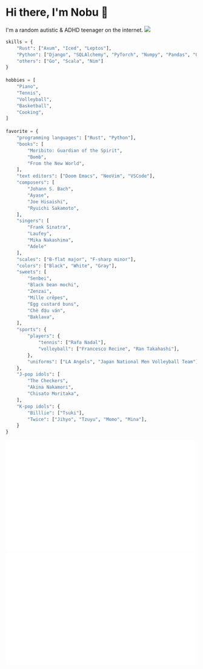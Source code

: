 # Hi there, I'm Nobu 👋

I'm a random autistic & ADHD teenager on the internet. <img src="https://user-images.githubusercontent.com/60306074/160750010-f3fe0b78-0090-4f61-be39-9a9ba9f29b3a.gif" width="45"> 
<be>

<!--
Django 5
Axum
Swift
Erlang
-->

```python
skills = {
    "Rust": ["Axum", "Iced", "Leptos"],
    "Python": ["Django", "SQLAlchemy", "PyTorch", "Numpy", "Pandas", "OpenCV"],
    "others": ["Go", "Scala", "Nim"]
}

hobbies = [
    "Piano",
    "Tennis",
    "Volleyball",
    "Basketball",
    "Cooking",
]

favorite = {
    "programming languages": ["Rust", "Python"],
    "books": [
        "Moribito: Guardian of the Spirit",
        "Bomb",
        "From the New World",
    ],
    "text editors": ["Doom Emacs", "NeoVim", "VSCode"],
    "composers": [
        "Johann S. Bach",
        "Ayase",
        "Joe Hisaishi",
        "Ryuichi Sakamoto",
    ],
    "singers": [
        "Frank Sinatra",
        "Laufey",
        "Mika Nakashima",
        "Adele"
    ],
    "scales": ["B-flat major", "F-sharp minor"],
    "colors": ["Black", "White", "Gray"],
    "sweets": [
        "Senbei",
        "Black bean mochi",
        "Zenzai",
        "Mille crêpes",
        "Egg custard buns",
        "Chè đậu ván",
        "Baklava",
    ],
    "sports": {
        "players": {
            "tennis": ["Rafa Nadal"],
            "volleyball": ["Francesco Recine", "Ran Takahashi"],
        },
        "uniforms": ["LA Angels", "Japan National Men Volleyball Team"],
    },
    "J-pop idols": [
        "The Checkers",
        "Akina Nakamori",
        "Chisato Moritaka",
    ],
    "K-pop idols": {
        "Billlie": ["Tsuki"],
        "Twice": ["Jihyo", "Tzuyu", "Momo", "Mina"],
    }
}
```

<div align="center">

<!--
https://github.community/t/support-theme-context-for-images-in-light-vs-dark-mode/147981/84
-->
<a href="https://github.com/bichanna/github-stats#gh-dark-mode-only">
<img src="https://github.com/bichanna/github-stats/blob/master/generated/overview.svg#gh-dark-mode-only" />
<img src="https://github.com/bichanna/github-stats/blob/master/generated/languages.svg#gh-dark-mode-only" />
</a>

</div>



